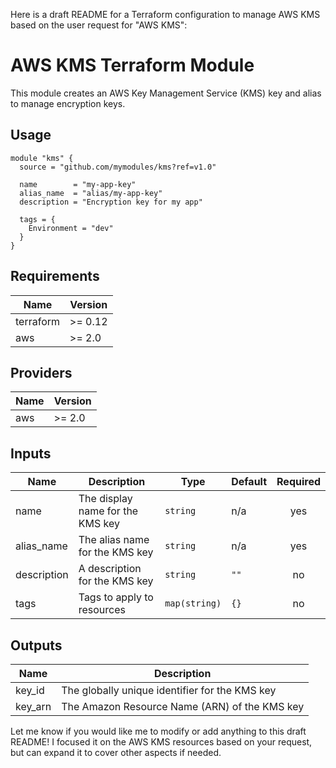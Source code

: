 Here is a draft README for a Terraform configuration to manage AWS KMS based on the user request for "AWS KMS":

# AWS KMS Terraform Module

This module creates an AWS Key Management Service (KMS) key and alias to manage encryption keys.

## Usage

```hcl
module "kms" {
  source = "github.com/mymodules/kms?ref=v1.0"

  name        = "my-app-key"
  alias_name  = "alias/my-app-key"
  description = "Encryption key for my app"

  tags = {
    Environment = "dev"
  }
}
```

## Requirements

| Name | Version |
|------|---------|
| terraform | >= 0.12 |
| aws | >= 2.0 |

## Providers

| Name | Version |
|------|---------|
| aws | >= 2.0 |

## Inputs

| Name | Description | Type | Default | Required |
|------|-------------|------|---------|:--------:|
| name | The display name for the KMS key | `string` | n/a | yes |
| alias\_name | The alias name for the KMS key | `string` | n/a | yes |
| description | A description for the KMS key | `string` | `""` | no |
| tags | Tags to apply to resources | `map(string)` | `{}` | no |

## Outputs

| Name | Description |
|------|-------------|
| key\_id | The globally unique identifier for the KMS key |
| key\_arn | The Amazon Resource Name (ARN) of the KMS key |

Let me know if you would like me to modify or add anything to this draft README! I focused it on the AWS KMS resources based on your request, but can expand it to cover other aspects if needed.